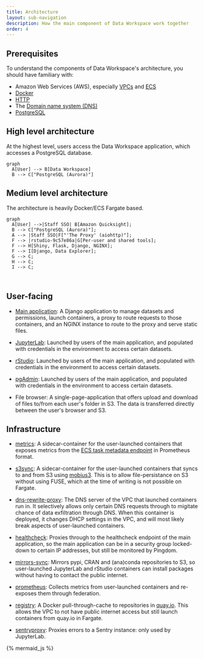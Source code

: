 ```yaml
---
title: Architecture
layout: sub-navigation
description: How the main component of Data Workspace work together
order: 4
---
```


## Prerequisites

To understand the components of Data Workspace's architecture, you should have familiary with:

- Amazon Web Services (AWS), especially [VPCs](https://docs.aws.amazon.com/vpc/latest/userguide/what-is-amazon-vpc.html) and [ECS](https://aws.amazon.com/ecs/)
- [Docker](https://aws.amazon.com/docker/)
- [HTTP](https://developer.mozilla.org/en-US/docs/Web/HTTP/Overview)
- The [Domain name system (DNS)](https://aws.amazon.com/route53/what-is-dns/)
- [PostgreSQL](https://www.postgresql.org/)


## High level architecture

At the highest level, users access the Data Workspace application, which accesses a PostgreSQL database.

```mermaid
graph
  A[User] --> B[Data Workspace]
  B --> C["PostgreSQL (Aurora)"]
```

## Medium level architecture

The architecture is heavily Docker/ECS Fargate based.

```mermaid
graph
  A[User] -->|Staff SSO| B[Amazon Quicksight];
  B --> C["PostgreSQL (Aurora)"];
  A --> |Staff SSO|F["'The Proxy' (aiohttp)"];
  F --> |rstudio-9c57e86a|G[Per-user and shared tools];
  F --> H[Shiny, Flask, Django, NGINX];
  F --> I[Django, Data Explorer];
  G --> C;
  H --> C;
  I --> C;



```

## User-facing

- [Main application](https://quay.io/repository/uktrade/data-workspace):
  A Django application to manage datasets and permissions, launch containers, a proxy to route requests to those containers, and an NGINX instance to route to the proxy and serve static files.

- [JupyterLab](https://quay.io/repository/uktrade/data-workspace-jupyterlab):
  Launched by users of the main application, and populated with credentials in the environment to access certain datasets.

- [rStudio](https://quay.io/repository/uktrade/data-workspace-rstudio):
  Launched by users of the main application, and populated with credentials in the environment to access certain datasets.

- [pgAdmin](https://quay.io/repository/uktrade/data-workspace-pgadmin): 
  Launched by users of the main application, and populated with credentials in the environment to access certain datasets.

- File browser:
  A single-page-application that offers upload and download of files to/from each user's folder in S3. The data is transferred directly between the user's browser and S3.

## Infrastructure

- [metrics](https://quay.io/repository/uktrade/data-workspace-metrics):
  A sidecar-container for the user-launched containers that exposes metrics from the [ECS task metadata endpoint](https://docs.aws.amazon.com/AmazonECS/latest/developerguide/task-metadata-endpoint-v3.html) in Prometheus format.

- [s3sync](https://quay.io/repository/uktrade/data-workspace-s3sync):
  A sidecar-container for the user-launched containers that syncs to and from S3 using [mobius3](https://github.com/uktrade/mobius3). This is to allow file-persistance on S3 without using FUSE, which at the time of writing is not possible on Fargate.

- [dns-rewrite-proxy](https://quay.io/repository/uktrade/data-workspace-dns-rewrite-proxy):
  The DNS server of the VPC that launched containers run in. It selectively allows only certain DNS requests through to migitate chance of data exfiltration through DNS. When this container is deployed, it changes DHCP settings in the VPC, and will most likely break aspects of user-launched containers.

- [healthcheck](https://quay.io/repository/uktrade/data-workspace-healthcheck):
  Proxies through to the healthcheck endpoint of the main application, so the main application can be in a security group locked-down to certain IP addresses, but still be monitored by Pingdom.

- [mirrors-sync](https://quay.io/repository/uktrade/data-workspace-mirrors-sync):
  Mirrors pypi, CRAN and (ana)conda repositories to S3, so user-launched JupyterLab and rStudio containers can install packages without having to contact the public internet.

- [prometheus](https://quay.io/repository/uktrade/data-workspace-prometheus):
  Collects metrics from user-launched containers and re-exposes them through federation.

- [registry](https://quay.io/repository/uktrade/data-workspace-registry):
  A Docker pull-through-cache to repositories in [quay.io](https://quay.io/organization/uktrade). This allows the VPC to not have public internet access but still launch containers from quay.io in Fargate.

- [sentryproxy](https://quay.io/repository/uktrade/data-workspace-sentryproxy):
  Proxies errors to a Sentry instance: only used by JupyterLab.

{% mermaid_js %}
